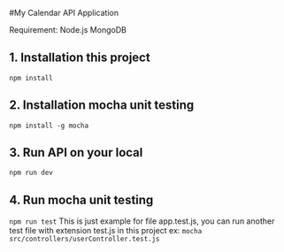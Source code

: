 #My Calendar API Application

Requirement:
Node.js
MongoDB

## 1. Installation this project
```npm install```

## 2. Installation mocha unit testing
```npm install -g mocha```

## 3. Run API on your local
```npm run dev```

## 4. Run mocha unit testing
```npm run test```
This is just example for file app.test.js, you can run another test file with extension test.js in this project
ex: ```mocha src/controllers/userController.test.js```